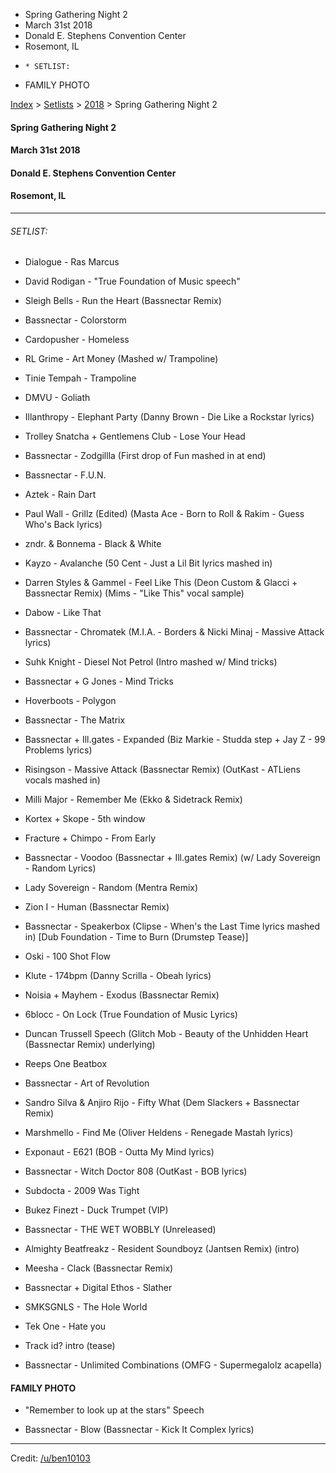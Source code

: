   * Spring Gathering Night 2
  * March 31st 2018
  * Donald E. Stephens Convention Center
  * Rosemont, IL
  *     * SETLIST:
  * FAMILY PHOTO

[Index](https://www.reddit.com/r/bassnectar/wiki/index) >
[Setlists](https://www.reddit.com/r/bassnectar/wiki/interactive/setlists) >
[2018](https://www.reddit.com/r/bassnectar/wiki/interactive/setlists/2018) >
Spring Gathering Night 2

#### Spring Gathering Night 2

#### March 31st 2018

#### Donald E. Stephens Convention Center

#### Rosemont, IL



* * *

###### SETLIST:

  * Dialogue - Ras Marcus

  * David Rodigan - "True Foundation of Music speech"

  * Sleigh Bells - Run the Heart (Bassnectar Remix)

  * Bassnectar - Colorstorm

  * Cardopusher - Homeless

  * RL Grime - Art Money (Mashed w/ Trampoline)

  * Tinie Tempah - Trampoline

  * DMVU - Goliath

  * Illanthropy - Elephant Party (Danny Brown - Die Like a Rockstar lyrics)

  * Trolley Snatcha + Gentlemens Club - Lose Your Head 

  * Bassnectar - Zodgillla (First drop of Fun mashed in at end)

  * Bassnectar - F.U.N. 

  * Aztek - Rain Dart

  * Paul Wall - Grillz (Edited) (Masta Ace - Born to Roll & Rakim - Guess Who's Back lyrics)

  * zndr. & Bonnema - Black & White

  * Kayzo - Avalanche (50 Cent - Just a Lil Bit lyrics mashed in)

  * Darren Styles & Gammel - Feel Like This (Deon Custom & Glacci + Bassnectar Remix) (Mims - "Like This" vocal sample)

  * Dabow - Like That

  * Bassnectar - Chromatek (M.I.A. - Borders & Nicki Minaj - Massive Attack lyrics)

  * Suhk Knight - Diesel Not Petrol (Intro mashed w/ Mind tricks)

  * Bassnectar + G Jones - Mind Tricks

  * Hoverboots - Polygon

  * Bassnectar - The Matrix

  * Bassnectar + Ill.gates - Expanded (Biz Markie - Studda step + Jay Z - 99 Problems lyrics)

  * Risingson - Massive Attack (Bassnectar Remix) (OutKast - ATLiens vocals mashed in)

  * Milli Major - Remember Me (Ekko & Sidetrack Remix)

  * Kortex + Skope - 5th window

  * Fracture + Chimpo - From Early

  * Bassnectar - Voodoo (Bassnectar + Ill.gates Remix) (w/ Lady Sovereign - Random Lyrics)

  * Lady Sovereign - Random (Mentra Remix) 

  * Zion I - Human (Bassnectar Remix)

  * Bassnectar - Speakerbox (Clipse - When's the Last Time lyrics mashed in) [Dub Foundation - Time to Burn (Drumstep Tease)]

  * Oski - 100 Shot Flow

  * Klute - 174bpm (Danny Scrilla - Obeah lyrics)

  * Noisia + Mayhem - Exodus (Bassnectar Remix)

  * 6blocc - On Lock (True Foundation of Music Lyrics)

  * Duncan Trussell Speech (Glitch Mob - Beauty of the Unhidden Heart (Bassnectar Remix) underlying)

  * Reeps One Beatbox

  * Bassnectar - Art of Revolution

  * Sandro Silva & Anjiro Rijo - Fifty What (Dem Slackers + Bassnectar Remix)

  * Marshmello - Find Me (Oliver Heldens - Renegade Mastah lyrics)

  * Exponaut - E621 (BOB - Outta My Mind lyrics)

  * Bassnectar - Witch Doctor 808 (OutKast - BOB lyrics)

  * Subdocta - 2009 Was Tight

  * Bukez Finezt - Duck Trumpet (VIP)

  * Bassnectar - THE WET WOBBLY (Unreleased)

  * Almighty Beatfreakz - Resident Soundboyz (Jantsen Remix) (intro)

  * Meesha - Clack (Bassnectar Remix) 

  * Bassnectar + Digital Ethos - Slather

  * SMKSGNLS - The Hole World

  * Tek One - Hate you

  * Track id? intro (tease)

  * Bassnectar - Unlimited Combinations (OMFG - Supermegalolz acapella)

#### FAMILY PHOTO

  * "Remember to look up at the stars" Speech

  * Bassnectar - Blow (Bassnectar - Kick It Complex lyrics)

* * *

Credit: [/u/ben10103](/u/ben10103)

